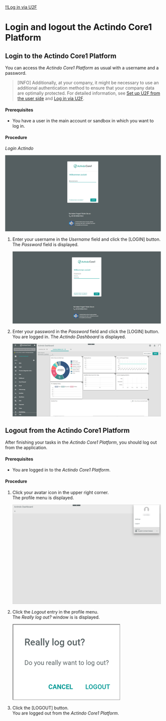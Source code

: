   
[!!Log in via U2F](./01b_U2FLogin.md)

# Login and logout the Actindo Core1 Platform 



## Login to the Actindo Core1 Platform

You can access the *Actindo Core1 Platform* as usual with a username and a password. 
> [INFO] Additionally, at your company, it might be necessary to use an additional authentication method to ensure that your company data are optimally protected. For detailed information, see [Set up U2F from the user side](../UsingCore1/01a_UserSetupActindo.md) and [Log in via U2F](./01b_U2FLogin.md).

#### Prerequisites

- You have a user in the main account or sandbox in which you want to log in. 

#### Procedure

*Login Actindo*

![Login username](../../Assets/Screenshots/Core1Platform/UsingCore1/LoginUserName.png "[Login username]")

1. Enter your username in the *Username* field and click the [LOGIN] button.   
    The *Password* field is displayed.

    ![Login password](../../Assets/Screenshots/Core1Platform/UsingCore1/LoginPassword.png "[Login password]")

2. Enter your password in the *Password* field and click the [LOGIN] button.  
  You are logged in. The *Actindo Dashboard* is displayed.

    ![Actindo dashboard](../../Assets/Screenshots/Core1Platform/UsingDocumentation/DocumentationHelpLink.png "[Actindo dashboard]")



## Logout from the Actindo Core1 Platform

After finishing your tasks in the *Actindo Core1 Platform*, you should log out from the application.   

#### Prerequisites

- You are logged in to the *Actindo Core1 Platform*.  

#### Procedure

 1. Click your avatar icon in the upper right corner.   
    The profile menu is displayed.

    ![Profile menu](../../Assets/Screenshots/Core1Platform/UsingCore1/ProfileMenu.png "[Profile menu]")

2. Click the *Logout* entry in the profile menu.   
    The *Really log out?* window is is displayed.  

     ![Really log out](../../Assets/Screenshots/Core1Platform/UsingCore1/ReallyLogOut.png "[Really log out]")

3. Click the [LOGOUT] button.   
You are logged out from the *Actindo Core1 Platform*.